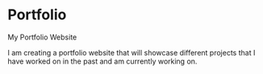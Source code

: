 # Portfolio
My Portfolio Website

I am creating a portfolio website that will showcase different projects that I have worked on in the past and am currently working on.
